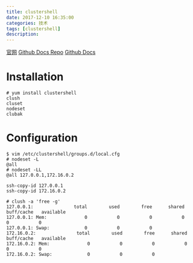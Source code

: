 ```yaml
---
title: clustershell
date: 2017-12-10 16:35:00
categories: 技术
tags: [clustershell]
description:
---
```


[官网](http://cea-hpc.github.io/clustershell/)
[Github Docs Repo](https://github.com/cea-hpc/clustershell)
[Github Docs](http://clustershell.readthedocs.io/en/latest/)

# Installation
``` bash中使用如下命令进行发布
# yum install clustershell
clush
cluset
nodeset
clubak
```

# Configuration
``` bash中使用如下命令进行发布
$ vim /etc/clustershell/groups.d/local.cfg
# nodeset -L
@all
# nodeset -LL
@all 127.0.0.1,172.16.0.2

ssh-copy-id 127.0.0.1
ssh-copy-id 172.16.0.2

# clush -a 'free -g'
127.0.0.1:               total        used        free      shared  buff/cache   available
127.0.0.1: Mem:              0           0           0           0           0           0
127.0.0.1: Swap:             0           0           0
172.16.0.2:               total        used        free      shared  buff/cache   available
172.16.0.2: Mem:              0           0           0           0           0           0
172.16.0.2: Swap:             0           0           0
```
